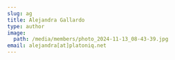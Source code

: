 ```yaml
---
slug: ag
title: Alejandra Gallardo
type: author
image:
  path: /media/members/photo_2024-11-13_08-43-39.jpg
email: alejandra[at]platoniq.net
---
```

